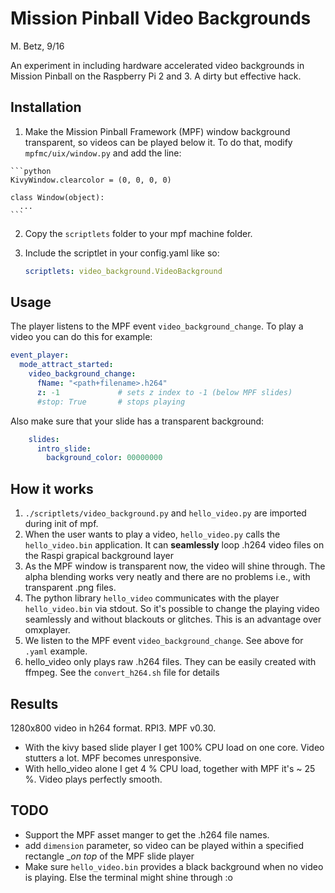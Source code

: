 # Mission Pinball Video Backgrounds

M. Betz, 9/16

An experiment in including hardware accelerated video backgrounds
in Mission Pinball on the Raspberry Pi 2 and 3. A dirty but effective hack.

## Installation

  1. Make the Mission Pinball Framework (MPF) window background transparent,
     so videos can be played below it. To do that, modify `mpfmc/uix/window.py` and add the line:
    
    ```python
    KivyWindow.clearcolor = (0, 0, 0, 0)
    
    class Window(object):
      ...
    ```

  2. Copy the `scriptlets` folder to your mpf machine folder.

  3. Include the scriptlet in your config.yaml like so:

     ```yaml
     scriptlets: video_background.VideoBackground
     ```

## Usage

The player listens to the MPF event `video_background_change`.
To play a video you can do this for example:
     
```yaml
event_player:
  mode_attract_started:
    video_background_change:
      fName: "<path+filename>.h264"
      z: -1             # sets z index to -1 (below MPF slides)
      #stop: True       # stops playing
```
    
Also make sure that your slide has a transparent background:

```yaml
    slides:
      intro_slide:
        background_color: 00000000
```
    
## How it works    
    
  1. `./scriptlets/video_background.py` and `hello_video.py` are 
     imported during init of mpf.
  2. When the user wants to play a video, `hello_video.py` calls 
     the `hello_video.bin` application. It can __seamlessly__
     loop .h264 video files on the Raspi grapical background layer
  3. As the MPF window is transparent now, the video will shine through. The alpha blending
     works very neatly and there are no problems i.e., with transparent .png files.
  4. The python library `hello_video` communicates with the player `hello_video.bin`
     via stdout. So it's possible to change the playing video seamlessly and without
     blackouts or glitches. This is an advantage over omxplayer.
  5. We listen to the MPF event `video_background_change`. See above for `.yaml` example.
  6. hello_video only plays raw .h264 files. They can be easily created with ffmpeg. 
     See the `convert_h264.sh` file for details
     
## Results

1280x800 video in h264 format. RPI3. MPF v0.30.

  * With the kivy based slide player I get 100% CPU load on one core. Video stutters a lot.
    MPF becomes unresponsive.
  * With hello_video alone I get 4 % CPU load, together with MPF it's ~ 25 %. Video plays
    perfectly smooth.
 
## TODO
   * Support the MPF asset manger to get the .h264 file names.
   * add `dimension` parameter, so video can be played within a specified rectangle
     __on top_ of the MPF slide player
   * Make sure `hello_video.bin` provides a black background when no video is playing.
     Else the terminal might shine through :o
